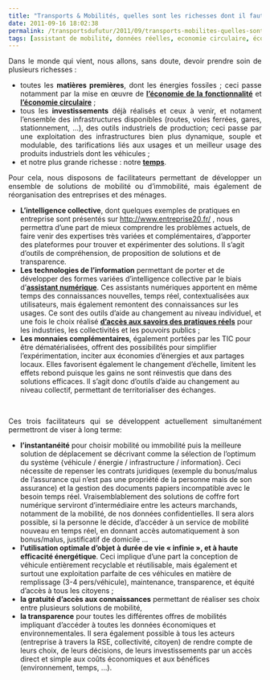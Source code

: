 ```yaml
---
title: "Transports & Mobilités, quelles sont les richesses dont il faut maximiser l’usage ?"
date: 2011-09-16 18:02:38
permalink: /transportsdufutur/2011/09/transports-mobilites-quelles-sont-les-richesses-dont-il-faut-maximiser-lusage.html
tags: [assistant de mobilité, données réelles, economie circulaire, économie fonctionnalité, Efficacité énergétique, gratuit, Infrastructure, internet, open innovation, partage de données, Service de mobilité]
---
```


<p style="text-align: justify">Dans le monde qui vient, nous allons, sans doute, devoir prendre soin de plusieurs richesses :</p> <ul style="text-align: justify"> <li>toutes les <strong>matières premières</strong>, dont les énergies fossiles ; ceci passe notamment par la mise en œuvre de <a href="https://gabrielplassat.github.io/transportsdufutur/2011/05/la-nouvelle-economie-du-partage-new-sharing-economy.html" target="_blank"><strong>l’économie de la fonctionnalité</strong></a> et <a href="https://gabrielplassat.github.io/transportsdufutur/economie-circulaire/" target="_blank"><strong>l’économie circulaire</strong></a> ;</li> <li>tous les <strong>investissements</strong> déjà réalisés et ceux à venir, et notament l’ensemble des infrastructures disponibles (routes, voies ferrées, gares, stationnement, …), des outils industriels de production; ceci passe par une exploitation des infrastructures bien plus dynamique, souple et modulable, des tarifications liés aux usages et un meilleur usage des produits industriels dont les véhicules ; </li> <li>et notre plus grande richesse : notre <a href="https://gabrielplassat.github.io/transportsdufutur/2010/04/a-qui-appartiendra-le-temps-seratil-gratuit-ou-marchand-.html" target="_blank"><strong>temps</strong></a>.</li> </ul> <p style="text-align: justify">Pour cela, nous disposons de facilitateurs permettant de développer un ensemble de solutions de mobilité ou d’immobilité, mais également de réorganisation des entreprises et des ménages. </p>  <!--more-->   <ul> <li><strong>L’intelligence collective</strong>, dont quelques exemples de pratiques en entreprise sont présentés sur <a href="http://www.entreprise20.fr/">http://www.entreprise20.fr/</a> , nous permettra d’une part de mieux comprendre les problèmes actuels, de faire venir des expertises très variées et complémentaires, d’apporter des plateformes pour trouver et expérimenter des solutions. Il s’agit d’outils de compréhension, de proposition de solutions et de transparence.</li> <li><strong>Les technologies de l’information</strong> permettant de porter et de développer des formes variées d’intelligence collective par le biais d’<a href="https://gabrielplassat.github.io/transportsdufutur/2010/11/metanote-tdf-10-nous-etions-nous-sommes-et-nous-serons-des-cyborgs-lassistant-personnel-de-mobilite.html" target="_blank"><strong>assistant numérique</strong></a>. Ces assistants numériques apportent en même temps des connaissances nouvelles, temps réel, contextualisées aux utilisateurs, mais également remontent des connaissances sur les usages. Ce sont des outils d’aide au changement au niveau individuel, et une fois le choix réalisé <a href="https://gabrielplassat.github.io/transportsdufutur/2011/08/le-reverse-marketing-utilisant-le-tsunami-des-donnees-le-consommateur-reprend-la-main-quelles-conseq.html" target="_blank"><strong>d’accès aux savoirs des pratiques réels</strong></a> pour les industries, les collectivités et les pouvoirs publics ; </li> <li><strong>Les monnaies complémentaires</strong>, également portées par les TIC pour être dématérialisées, offrent des possibilités pour simplifier l’expérimentation, inciter aux économies d’énergies et aux partages locaux. Elles favorisent également le changement d’échelle, limitent les effets rebond puisque les gains ne sont réinvestis que dans des solutions efficaces. Il s’agit donc d’outils d’aide au changement au niveau collectif, permettant de territorialiser des échanges.</li> </ul> <p> </p> <p style="text-align: justify">Ces trois facilitateurs qui se développent actuellement simultanément permettront de viser à long terme:</p> <ul> <li><strong>l’instantanéité</strong> pour choisir mobilité ou immobilité puis la meilleure solution de déplacement se décrivant comme la sélection de l’optimum  du système {véhicule / énergie / infrastructure / information}. Ceci nécessite de repenser les contrats juridiques (exemple du bonus/malus de l’assurance qui n’est pas une propriété de la personne mais de son assurance) et la gestion des documents papiers incompatible avec le besoin temps réel. Vraisemblablement des solutions de coffre fort numérique serviront d’intermédiaire entre les acteurs marchands, notamment de la mobilité, de nos données confidentielles. Il sera alors possible, si la personne le décide, d’accéder à un service de mobilité nouveau en temps réel, en donnant accès automatiquement à son bonus/malus, justificatif de domicile …</li> <li><strong>l’utilisation optimale d’objet</strong> <strong>à durée de vie « infinie », et à haute efficacité énergétique</strong>. Ceci implique d’une part la conception de véhicule entièrement recyclable et réutilisable, mais également et surtout une exploitation parfaite de ces véhicules en matière de remplissage (3-4 pers/véhicule), maintenance, transparence, et équité d’accès à tous les citoyens ;</li> <li><strong>la gratuité d’accès aux connaissances</strong> permettant de réaliser ses choix entre plusieurs solutions de mobilité,</li> <li><strong>la transparence</strong> pour toutes les différentes offres de mobilités impliquant d’accéder à toutes les données économiques et environnementales. Il sera également possible à tous les acteurs (entreprise à travers la RSE, collectivité, citoyen) de rendre compte de leurs choix, de leurs décisions, de leurs investissements par un accès direct et simple aux coûts économiques et aux bénéfices (environnement, temps, …).</li> </ul>
